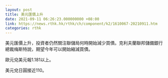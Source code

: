```yaml
---
layout: post
title: 美元匯價上升
date: 2021-09-11 06:26:23.000000000 +08:00
link: https://news.rthk.hk/rthk/ch/component/k2/1610067-20210911.htm
categories: rthk
---
```


美元匯價上升，投資者仍然關注聯儲局何時開始減少買債。克利夫蘭聯邦儲備銀行總裁梅斯特說，期望今年可以開始縮減買債。

歐元兌美元報1.181以上。

美元兌日圓接近110。
